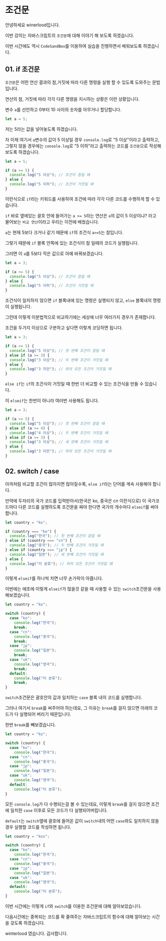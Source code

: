 # 조건문

안녕하세요 winerlood입니다.

이번 강의는 자바스크립트의 `조건문`에 대해 이야기 해 보도록 하겠습니다.

이번 시간에도 역시 `CodeSandBox`를 이용하여 실습을 진행하면서 배워보도록 하겠습니다.

## 01. if 조건문

`조건문`은 어떤 연산 결과의 참,거짓에 따라 다른 명령을 실행 할 수 있도록 도와주는 문법입니다.

연산의 참, 거짓에 따라 각각 다른 명령을 지시하는 상황은 이런 상황입니다.

변수 `a`를 선언하고 0부터 10 사이의 숫자를 아무거나 할당합니다.

```javascript
let a = 5;
```

저는 5라는 값을 넣어놓도록 하겠습니다.

자 이제 여기서 `a`변수의 값이 5 이상일 경우 `console.log`로 "5 이상"이라고 출력하고, 그렇지 않을 경우에는 `console.log`로 "5 이하"라고 출력하는 코드를 `조건문`으로 작성해보도록 하겠습니다.

```javascript
let a = 5;

if (a >= 5) {
  console.log("5 이상"); // 조건이 참일 때
} else {
  console.log("5 이하"); // 조건이 거짓일 때
}
```

이런식으로 `if`라는 키워드를 사용하여 조건에 따라 각각 다른 코드를 수행하게 할 수 있습니다.

`if` 바로 옆에있는 괄호 안에 들어가는 `a >= 5`라는 연산은 `a`의 값이 5 이상이냐? 라고 물어보는 `비교 연산`이라고 우리는 이전에 배웠습니다.

`a`는 현재 5보다 크거나 같기 때문에 `if`의 조건식 `a>=5`는 참입니다.

그렇기 때문에 `if` 블록 안쪽에 있는 조건식이 참 일때의 코드가 실행됩니다.

그러면 이 `a`를 5보다 작은 값으로 아예 바꿔보겠습니다.

```javascript
let a = 3;

if (a >= 5) {
  console.log("5 이상"); // 조건이 참일 때
} else {
  console.log("5 이하"); // 조건이 거짓일 때
}
```

조건식이 일치하지 않으면 `if` 블록내에 있는 명령은 실행되지 않고, `else` 블록내의 명령이 실행됩니다.

그런데 이렇게 이분법적으로 비교하기에는 세상에 너무 여러가지 경우가 존재합니다.

조건을 두가지 이상으로 구분하고 싶다면 이렇게 코딩하면 됩니다.

```js
let a = 3;

if (a >= 5) {
  console.log("5 이상"); // 첫 번째 조건이 참일 때
} else if (a >= 3) {
  console.log("3 이상"); // 두 번째 조건이 거짓일 때
} else {
  console.log("3 미만"); // 위의 모든 조건이 거짓일 때
}
```

`else if`는 `if`의 조건식이 거짓일 때 한번 더 비교할 수 있는 조건식을 만들 수 있습니다.

이 `elseif`는 한번이 아니라 여러번 사용해도 됩니다.

```js
let a = 3;

if (a >= 5) {
  console.log("5 이상"); // 첫 번째 조건이 참일 때
} else if (a >= 4) {
  console.log("4 이상"); // 두 번째 조건이 거짓일 때
} else if (a >= 3) {
  console.log("3 이상"); // 세 번째 조건이 거짓일 때
} else {
  console.log("3 미만"); // 위의 모든 조건이 거짓일 때
}
```

## 02. switch / case

아까처럼 비교할 조건이 많아지면 많아질수록, `else if`라는 단어를 계속 사용해야 합니다.

만약에 두자리의 국가 코드를 입력받아서(한국은 ko, 중국은 cn 이런식으로) 이 국가코드마다 다른 코드를 실행하도록 조건문을 짜야 한다면 국가의 개수마다 `elseif`를 써야 합니다.

```js
let country = "ko";

if (country === "ko") {
  console.log("한국"); // 첫 번째 조건이 참일 때
} else if (country === "cn") {
  console.log("중국"); // 두 번째 조건이 거짓일 때
} else if (country === "jp") {
  console.log("일본"); // 세 번째 조건이 거짓일 때
} else {
  console.log("미 분류"); // 위의 모든 조건이 거짓일 때
}
```

이렇게 `elseif`를 하나씩 치면 너무 손가락이 아픕니다.

이번에는 애초에 이렇게 `elseif`가 많을것 같을 때 사용할 수 있는 `switch`조건문을 사용해보겠습니다.

```js
let country = "ko";

switch (country) {
  case "ko":
    console.log("한국");
    break;
  case "cn":
    console.log("중국");
    break;
  case "jp":
    console.log("일본");
    break;
  case "uk":
    console.log("영국");
    break;
  default:
    console.log("미 분류");
    break;
}
```

`switch`조건문은 괄호안의 값과 일치하는 `case` 블록 내의 코드를 실행합니다.

그러나 여기서 `break`를 써주어야 하는데요, 그 이유는 `break`를 걸지 않으면 아래의 코드가 다 실행되어 버리기 때문입니다.

한번 `break`를 빼보겠습니다.

```js
let country = "ko";

switch (country) {
  case "ko":
    console.log("한국");
  case "cn":
    console.log("중국");
  case "jp":
    console.log("일본");
  case "uk":
    console.log("영국");
  default:
    console.log("미 분류");
}
```

모든 `console.log`가 다 수행되는걸 볼 수 있는데요, 이렇게 `break`를 걸지 않으면 조건에 일치한 `case` 이후로 모든 코드가 다 실행되어버립니다.

`default`는 `switch`옆에 괄호에 들어온 값이 `switch`내의 어떤 `case`와도 일치하지 않을 경우 실행할 코드를 작성하면 됩니다.

```js
let country = "kos";

switch (country) {
  case "ko":
    console.log("한국");
  case "cn":
    console.log("중국");
  case "jp":
    console.log("일본");
  case "uk":
    console.log("영국");
  default:
    console.log("미 분류");
}
```

이번 시간에는 이렇게 `if`와 `switch`를 이용한 조건문에 대해 알아보았습니다.

다음시간에는 중복되는 코드를 확 줄여주는 자바스크립트의 함수에 대해 알아보는 시간을 갖도록 하겠습니다.

winterlood 였습니다. 감사합니다.
